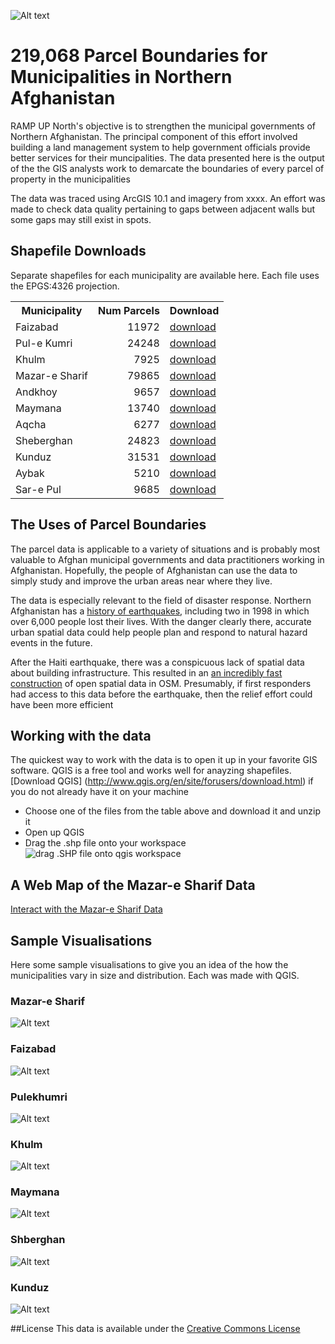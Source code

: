 
![Alt text](Mazar_image_2.png)
# 219,068 Parcel Boundaries for Municipalities in Northern Afghanistan

RAMP UP North's objective is to strengthen the municipal governments of Northern Afghanistan.
The principal component of this effort involved building a land management system to help government officials  provide better services for their muncipalities.
The data presented here is the output of the the GIS analysts work to demarcate the boundaries of every parcel of property in the municipalities

The data was traced using ArcGIS 10.1 and imagery from xxxx. An effort was made to check data quality pertaining to gaps between adjacent walls but some gaps may still exist in spots.  

## Shapefile Downloads 
Separate shapefiles for each municipality are available here. Each file uses the EPGS:4326 projection.

<table>
	<tr><th>Municipality</th>	<th align='right'>Num Parcels</th>  <th align='right'>Download</th> </tr>
    <tr>
        <td>Faizabad</td> 		<td align='right'>11972</td> <td><a 	href='#'>download</a></td>
    </tr>
    <tr>
        <td>Pul-e Kumri</td> 	<td align='right'>24248</td> <td><a 	href='#'>download</a></td>
    </tr>
    <tr>
        <td>Khulm</td> 			<td align='right'>7925</td> <td><a 	href='#'>download</a></td>
    </tr>
    <tr>
        <td>Mazar-e Sharif</td>	<td align='right'>79865</td> <td><a 	href='#'>download</a></td>
    </tr>
    <tr>
        <td>Andkhoy</td> 		<td align='right'>9657</td> <td><a 	href='#'>download</a></td>
    </tr>
    <tr>
        <td>Maymana</td> 		<td align='right'>13740</td> <td><a 	href='#'>download</a></td>
    </tr>
    <tr>
        <td>Aqcha</td> 			<td align='right'>6277</td> <td><a 	href='#'>download</a></td>
    </tr>
    <tr>
        <td>Sheberghan</td> 	<td align='right'>24823</td> <td><a 	href='#'>download</a></td>
    </tr>
    <tr>
        <td>Kunduz</td> 		<td align='right'>31531</td> <td><a 	href='#'>download</a></td>
    </tr>
    <tr>
        <td>Aybak</td> 			<td align='right'>5210</td> <td><a 	href='#'>download</a></td>
    </tr>
    <tr>
        <td>Sar-e Pul</td> 		<td align='right'>9685</td> <td><a 	href='#'>download</a></td>
    </tr>
</table>

 

## The Uses of Parcel Boundaries
The parcel data is applicable to a variety of situations and is probably most valuable to Afghan municipal governments and data practitioners working in Afghanistan. Hopefully, the people of Afghanistan can use the data to simply study and improve the urban areas near where they live.

The data is especially relevant to the field of disaster response. Northern Afghanistan has a [history of earthquakes](http://earthquake.usgs.gov/earthquakes/world/historical_country.php#afghanistan), including two in 1998 in which over 6,000 people lost their lives. With the danger clearly there, accurate urban spatial data could help people plan and respond to natural hazard events in the future.   

After the Haiti earthquake, there was a conspicuous lack of spatial data about building infrastructure. This resulted in an [an incredibly fast construction](http://vimeo.com/9182869) of open spatial data in OSM. Presumably, if first responders had access to this data before the earthquake, then the relief effort could have been more efficient

## Working with the data
The quickest way to work with the data is to open it up in your favorite GIS software. QGIS is a free tool and works well for anayzing shapefiles. [Download QGIS] (http://www.qgis.org/en/site/forusers/download.html) if you do not already have it on your machine

* Choose one of the files from the table above and download it and unzip it
* Open up QGIS
* Drag the .shp file onto your workspace
![drag .SHP file onto qgis workspace](dragqgis.png)


## A Web Map of the Mazar-e Sharif Data
[Interact with the Mazar-e Sharif Data](http://deriggi.github.io/RUNorthArcPy/mazar/mazar.html)


## Sample Visualisations
Here some sample visualisations to give you an idea of the how the municipalities vary in size and distribution. Each was made with QGIS.

### Mazar-e Sharif
![Alt text](mazar_parcels.png)

### Faizabad
![Alt text](faizabad_parcels.png)

### Pulekhumri 
![Alt text](pulekhumri_parcels.png)

### Khulm
![Alt text](khulm_parcels.png)

### Maymana
![Alt text](maymana_parcels.png)

### Shberghan
![Alt text](shberghan_parcels.png)

### Kunduz
![Alt text](kunduz_parcels.png)

##License
This data is available under the [Creative Commons License](http://creativecommons.org/licenses/by-nc/3.0/)



